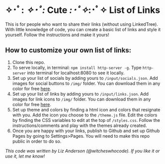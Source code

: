 # ✧･ﾟ: *✧･ﾟ:* Cute *:･ﾟ✧*:･ﾟ✧ List of Links

This is for people who want to share their links (without using LinkedTree). With little knowledge of code, you can create a basic list of links and style it yourself. Follow the instructions and make it yours!

## How to customize your own list of links:

1. Clone this repo.
2. To serve locally, in terminal: `npm install http-server -g`. Type `http-server` into terminal for localhost:8080 to see it locally.
3. Set up your list of socials by adding yours to `/input/socials.json`. Add images for social buttons to `/img/` folder. You can download them in any color for free [here](https://www.iconsdb.com/).
4. Set up your list of links by adding yours to `/input/links.json`. Add images for link icons to `/img/` folder. You can download them in any color for free [here](https://www.iconsdb.com/).
5. Set up theme and colors by finding a html icon and colors that resignate with you. Add the icon you choose to the `/theme.js` file. Edit the colors by finding the CSS variables to edit at the top of `/styles.css`. Follow the instructions/comments and play with the themes already created.
6. Once you are happy with your links, publish to Github and set up Github Pages by going to Settings>Pages. You will need to make this repo public in order to do so.

*This code was written by Liz Anderson (@witcheswhocode). If you like it or use it, let me know!*